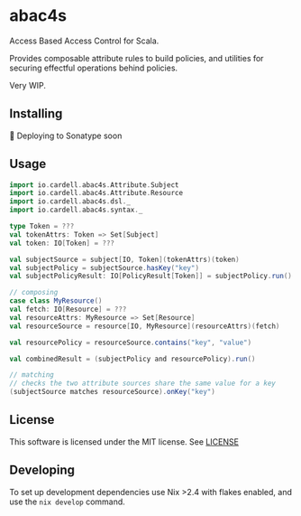 # abac4s

Access Based Access Control for Scala.

Provides composable attribute rules to build policies,
and utilities for securing effectful operations behind 
policies.

Very WIP.

## Installing 

:construction: Deploying to Sonatype soon 

## Usage

```scala
import io.cardell.abac4s.Attribute.Subject
import io.cardell.abac4s.Attribute.Resource
import io.cardell.abac4s.dsl._
import io.cardell.abac4s.syntax._

type Token = ???
val tokenAttrs: Token => Set[Subject]
val token: IO[Token] = ???

val subjectSource = subject[IO, Token](tokenAttrs)(token)
val subjectPolicy = subjectSource.hasKey("key")
val subjectPolicyResult: IO[PolicyResult[Token]] = subjectPolicy.run()

// composing
case class MyResource()
val fetch: IO[Resource] = ???
val resourceAttrs: MyResource => Set[Resource]
val resourceSource = resource[IO, MyResource](resourceAttrs)(fetch)

val resourcePolicy = resourceSource.contains("key", "value")

val combinedResult = (subjectPolicy and resourcePolicy).run() 

// matching
// checks the two attribute sources share the same value for a key
(subjectSource matches resourceSource).onKey("key")
```

## License

This software is licensed under the MIT license. See [LICENSE](./LICENSE)

## Developing

To set up development dependencies use Nix >2.4
with flakes enabled, and use the `nix develop` command.
